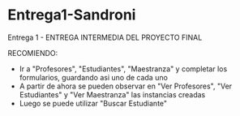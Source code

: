 # Entrega1-Sandroni
Entrega 1 - ENTREGA INTERMEDIA DEL PROYECTO FINAL

RECOMIENDO:

- Ir a "Profesores", "Estudiantes", "Maestranza" y completar los formularios, guardando asi uno de cada uno
- A partir de ahora se pueden observar en "Ver Profesores", "Ver Estudiantes" y "Ver Maestranza" las instancias creadas
- Luego se puede utilizar "Buscar Estudiante"